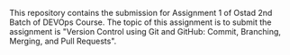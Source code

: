 This repository contains the submission for Assignment 1 of Ostad 2nd Batch of DEVOps Course. 
The topic of this assignment is to submit the assignment is "Version Control using Git and GitHub: Commit, Branching, Merging, and Pull Requests".
